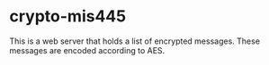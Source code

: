 <h1> crypto-mis445 </h1>
<p>This is a web server that holds a list of encrypted messages. These messages are encoded according to AES.</p>
